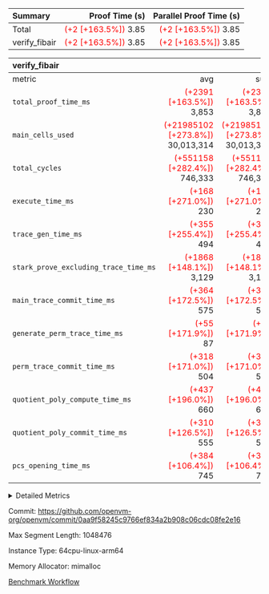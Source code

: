 | Summary | Proof Time (s) | Parallel Proof Time (s) |
|:---|---:|---:|
| Total | <span style='color: red'>(+2 [+163.5%])</span> 3.85 | <span style='color: red'>(+2 [+163.5%])</span> 3.85 |
| verify_fibair | <span style='color: red'>(+2 [+163.5%])</span> 3.85 | <span style='color: red'>(+2 [+163.5%])</span> 3.85 |


| verify_fibair |||||
|:---|---:|---:|---:|---:|
|metric|avg|sum|max|min|
| `total_proof_time_ms ` | <span style='color: red'>(+2391 [+163.5%])</span> 3,853 | <span style='color: red'>(+2391 [+163.5%])</span> 3,853 | <span style='color: red'>(+2391 [+163.5%])</span> 3,853 | <span style='color: red'>(+2391 [+163.5%])</span> 3,853 |
| `main_cells_used     ` | <span style='color: red'>(+21985102 [+273.8%])</span> 30,013,314 | <span style='color: red'>(+21985102 [+273.8%])</span> 30,013,314 | <span style='color: red'>(+21985102 [+273.8%])</span> 30,013,314 | <span style='color: red'>(+21985102 [+273.8%])</span> 30,013,314 |
| `total_cycles        ` | <span style='color: red'>(+551158 [+282.4%])</span> 746,333 | <span style='color: red'>(+551158 [+282.4%])</span> 746,333 | <span style='color: red'>(+551158 [+282.4%])</span> 746,333 | <span style='color: red'>(+551158 [+282.4%])</span> 746,333 |
| `execute_time_ms     ` | <span style='color: red'>(+168 [+271.0%])</span> 230 | <span style='color: red'>(+168 [+271.0%])</span> 230 | <span style='color: red'>(+168 [+271.0%])</span> 230 | <span style='color: red'>(+168 [+271.0%])</span> 230 |
| `trace_gen_time_ms   ` | <span style='color: red'>(+355 [+255.4%])</span> 494 | <span style='color: red'>(+355 [+255.4%])</span> 494 | <span style='color: red'>(+355 [+255.4%])</span> 494 | <span style='color: red'>(+355 [+255.4%])</span> 494 |
| `stark_prove_excluding_trace_time_ms` | <span style='color: red'>(+1868 [+148.1%])</span> 3,129 | <span style='color: red'>(+1868 [+148.1%])</span> 3,129 | <span style='color: red'>(+1868 [+148.1%])</span> 3,129 | <span style='color: red'>(+1868 [+148.1%])</span> 3,129 |
| `main_trace_commit_time_ms` | <span style='color: red'>(+364 [+172.5%])</span> 575 | <span style='color: red'>(+364 [+172.5%])</span> 575 | <span style='color: red'>(+364 [+172.5%])</span> 575 | <span style='color: red'>(+364 [+172.5%])</span> 575 |
| `generate_perm_trace_time_ms` | <span style='color: red'>(+55 [+171.9%])</span> 87 | <span style='color: red'>(+55 [+171.9%])</span> 87 | <span style='color: red'>(+55 [+171.9%])</span> 87 | <span style='color: red'>(+55 [+171.9%])</span> 87 |
| `perm_trace_commit_time_ms` | <span style='color: red'>(+318 [+171.0%])</span> 504 | <span style='color: red'>(+318 [+171.0%])</span> 504 | <span style='color: red'>(+318 [+171.0%])</span> 504 | <span style='color: red'>(+318 [+171.0%])</span> 504 |
| `quotient_poly_compute_time_ms` | <span style='color: red'>(+437 [+196.0%])</span> 660 | <span style='color: red'>(+437 [+196.0%])</span> 660 | <span style='color: red'>(+437 [+196.0%])</span> 660 | <span style='color: red'>(+437 [+196.0%])</span> 660 |
| `quotient_poly_commit_time_ms` | <span style='color: red'>(+310 [+126.5%])</span> 555 | <span style='color: red'>(+310 [+126.5%])</span> 555 | <span style='color: red'>(+310 [+126.5%])</span> 555 | <span style='color: red'>(+310 [+126.5%])</span> 555 |
| `pcs_opening_time_ms ` | <span style='color: red'>(+384 [+106.4%])</span> 745 | <span style='color: red'>(+384 [+106.4%])</span> 745 | <span style='color: red'>(+384 [+106.4%])</span> 745 | <span style='color: red'>(+384 [+106.4%])</span> 745 |



<details>
<summary>Detailed Metrics</summary>

|  | verify_program_compile_ms | total_cells | stark_prove_excluding_trace_time_ms | quotient_poly_compute_time_ms | quotient_poly_commit_time_ms | perm_trace_commit_time_ms | pcs_opening_time_ms | main_trace_commit_time_ms |
| --- | --- | --- | --- | --- | --- | --- | --- |
|  | 3 | 65,536 | 66 | 3 | 13 | 0 | 31 | 17 | 

| air_name | rows | quotient_deg | main_cols | interactions | constraints | cells |
| --- | --- | --- | --- | --- | --- | --- |
| AccessAdapterAir<2> |  | 4 |  | 5 | 12 |  | 
| AccessAdapterAir<4> |  | 4 |  | 5 | 12 |  | 
| AccessAdapterAir<8> |  | 4 |  | 5 | 12 |  | 
| FibonacciAir | 32,768 | 1 | 2 |  | 5 | 65,536 | 
| FriReducedOpeningAir |  | 4 |  | 35 | 59 |  | 
| NativePoseidon2Air<BabyBearParameters>, 1> |  | 4 |  | 31 | 302 |  | 
| PhantomAir |  | 4 |  | 3 | 4 |  | 
| ProgramAir |  | 1 |  | 1 | 4 |  | 
| VariableRangeCheckerAir |  | 1 |  | 1 | 4 |  | 
| VmAirWrapper<BranchNativeAdapterAir, BranchEqualCoreAir<1> |  | 2 |  | 11 | 23 |  | 
| VmAirWrapper<JalNativeAdapterAir, JalCoreAir> |  | 4 |  | 7 | 6 |  | 
| VmAirWrapper<NativeAdapterAir<2, 0>, PublicValuesCoreAir> |  | 4 |  | 11 | 22 |  | 
| VmAirWrapper<NativeAdapterAir<2, 1>, FieldArithmeticCoreAir> |  | 4 |  | 15 | 23 |  | 
| VmAirWrapper<NativeLoadStoreAdapterAir<1>, NativeLoadStoreCoreAir<1> |  | 4 |  | 19 | 31 |  | 
| VmAirWrapper<NativeVectorizedAdapterAir<4>, FieldExtensionCoreAir> |  | 4 |  | 15 | 23 |  | 
| VmConnectorAir |  | 4 |  | 3 | 8 |  | 
| VolatileBoundaryAir |  | 4 |  | 4 | 16 |  | 

| group | trace_gen_time_ms | total_proof_time_ms | total_cycles | total_cells | stark_prove_excluding_trace_time_ms | quotient_poly_compute_time_ms | quotient_poly_commit_time_ms | perm_trace_commit_time_ms | pcs_opening_time_ms | main_trace_commit_time_ms | main_cells_used | generate_perm_trace_time_ms | execute_time_ms |
| --- | --- | --- | --- | --- | --- | --- | --- | --- | --- | --- | --- | --- | --- |
| verify_fibair | 494 | 3,853 | 746,333 | 89,839,640 | 3,129 | 660 | 555 | 504 | 745 | 575 | 30,013,314 | 87 | 230 | 

| group | air_name | rows | prep_cols | perm_cols | main_cols | cells |
| --- | --- | --- | --- | --- | --- | --- |
| verify_fibair | AccessAdapterAir<2> | 131,072 |  | 16 | 11 | 3,538,944 | 
| verify_fibair | AccessAdapterAir<4> | 65,536 |  | 16 | 13 | 1,900,544 | 
| verify_fibair | AccessAdapterAir<8> | 32,768 |  | 16 | 17 | 1,081,344 | 
| verify_fibair | FriReducedOpeningAir | 512 |  | 76 | 64 | 71,680 | 
| verify_fibair | NativePoseidon2Air<BabyBearParameters>, 1> | 8,192 |  | 36 | 348 | 3,145,728 | 
| verify_fibair | PhantomAir | 16,384 |  | 8 | 6 | 229,376 | 
| verify_fibair | ProgramAir | 8,192 |  | 8 | 10 | 147,456 | 
| verify_fibair | VariableRangeCheckerAir | 262,144 | 2 | 8 | 1 | 2,359,296 | 
| verify_fibair | VmAirWrapper<BranchNativeAdapterAir, BranchEqualCoreAir<1> | 262,144 |  | 28 | 23 | 13,369,344 | 
| verify_fibair | VmAirWrapper<JalNativeAdapterAir, JalCoreAir> | 32,768 |  | 12 | 10 | 720,896 | 
| verify_fibair | VmAirWrapper<NativeAdapterAir<2, 1>, FieldArithmeticCoreAir> | 524,288 |  | 20 | 30 | 26,214,400 | 
| verify_fibair | VmAirWrapper<NativeLoadStoreAdapterAir<1>, NativeLoadStoreCoreAir<1> | 524,288 |  | 24 | 41 | 34,078,720 | 
| verify_fibair | VmAirWrapper<NativeVectorizedAdapterAir<4>, FieldExtensionCoreAir> | 8,192 |  | 20 | 40 | 491,520 | 
| verify_fibair | VmConnectorAir | 2 | 1 | 8 | 4 | 24 | 
| verify_fibair | VolatileBoundaryAir | 131,072 |  | 8 | 11 | 2,490,368 | 

</details>


Commit: https://github.com/openvm-org/openvm/commit/0aa9f58245c9766ef834a2b908c06cdc08fe2e16

Max Segment Length: 1048476

Instance Type: 64cpu-linux-arm64

Memory Allocator: mimalloc

[Benchmark Workflow](https://github.com/openvm-org/openvm/actions/runs/12665035643)
